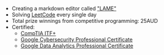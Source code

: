 - Creating a markdown editor called ["LAME"](https://github.com/izyumidev/LAME)
- Solving [LeetCode](https://github.com/yutatokoi/leetcode/commits/main/) every single day
- Total prize winnings from competitive programming: 25AUD
- Certified:
  - [CompTIA ITF+](https://www.credly.com/badges/cec574c8-b5c3-4a93-a45f-cef61e554fff/public_url)
  - [Google Cybersecurity Professional Certificate](https://coursera.org/share/24d176964315a44f7b9e0b14935e044b)
  - [Google Data Analytics Professional Certificate](https://coursera.org/share/767b3329cb1ac30fb62ccf2627e27d14)


